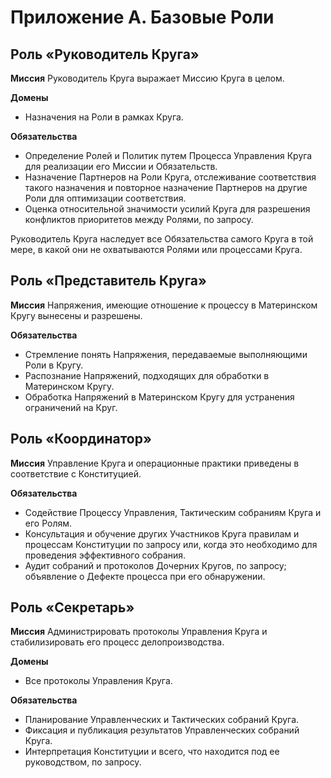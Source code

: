 # Приложение А. Базовые Роли

## Роль «Руководитель Круга»

**Миссия**
Руководитель Круга выражает Миссию Круга в целом.

**Домены**
- Назначения на Роли в рамках Круга.

**Обязательства**
- Определение Ролей и Политик путем Процесса Управления Круга для реализации его Миссии и Обязательств.
- Назначение Партнеров на Роли Круга, отслеживание соответствия такого назначения и повторное назначение Партнеров на другие Роли для оптимизации соответствия.
- Оценка относительной значимости усилий Круга для разрешения конфликтов приоритетов между Ролями, по запросу.

Руководитель Круга наследует все Обязательства самого Круга в той мере, в какой они не охватываются Ролями или процессами Круга.


## Роль «Представитель Круга»

**Миссия**
Напряжения, имеющие отношение к процессу в Материнском Кругу вынесены и разрешены.

**Обязательства**
- Стремление понять Напряжения, передаваемые выполняющими Роли в Кругу.
- Распознание Напряжений, подходящих для обработки в Материнском Кругу.
- Обработка Напряжений в Материнском Кругу для устранения ограничений на Круг.


## Роль «Координатор»

**Миссия**
Управление Круга и операционные практики приведены в соответствие с Конституцией.

**Обязательства**
- Содействие Процессу Управления, Тактическим собраниям Круга и его Ролям.
- Консультация и обучение других Участников Круга правилам и процессам Конституции по запросу или, когда это необходимо для проведения эффективного собрания.
- Аудит собраний и протоколов Дочерних Кругов, по запросу; объявление о Дефекте процесса при его обнаружении.


## Роль «Секретарь»

**Миссия**
Администрировать протоколы Управления Круга и стабилизировать его процесс делопроизводства.

**Домены**
- Все протоколы Управления Круга.

**Обязательства**
- Планирование Управленческих и Тактических собраний Круга.
- Фиксация и публикация результатов Управленческих собраний Круга.
- Интерпретация Конституции и всего, что находится под ее руководством, по запросу.

